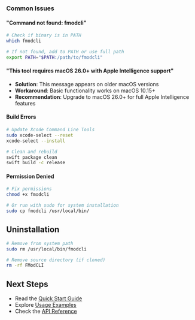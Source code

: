 

### Common Issues

#### "Command not found: fmodcli"
```bash
# Check if binary is in PATH
which fmodcli

# If not found, add to PATH or use full path
export PATH="$PATH:/path/to/fmodcli"
```

#### "This tool requires macOS 26.0+ with Apple Intelligence support"
- **Solution**: This message appears on older macOS versions
- **Workaround**: Basic functionality works on macOS 10.15+
- **Recommendation**: Upgrade to macOS 26.0+ for full Apple Intelligence features

#### Build Errors
```bash
# Update Xcode Command Line Tools
sudo xcode-select --reset
xcode-select --install

# Clean and rebuild
swift package clean
swift build -c release
```

#### Permission Denied
```bash
# Fix permissions
chmod +x fmodcli

# Or run with sudo for system installation
sudo cp fmodcli /usr/local/bin/
```

## Uninstallation

```bash
# Remove from system path
sudo rm /usr/local/bin/fmodcli

# Remove source directory (if cloned)
rm -rf FModCLI
```

## Next Steps

- Read the [Quick Start Guide](../README.md#quick-start)
- Explore [Usage Examples](Examples.md)
- Check the [API Reference](API-Reference.md)
